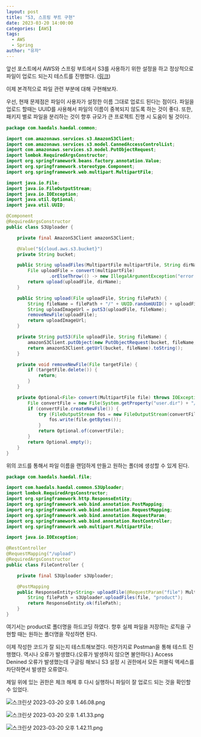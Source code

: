 ```yaml
---
layout: post
title: "S3, 스프링 부트 구현"
date: 2023-03-20 14:00:00
categories: [AWS]
tags:
  - AWS
  - Spring
author: "유자"
---
```


앞선 포스트에서 AWS와 스프링 부트에서 S3를 사용하기 위한 설정을 하고 정상적으로 파일이 업로드 되는지 테스트를 진행했다. ([링크](https://yessm621.github.io/jpa/2023/03/20/AWS-S3-SpringBoot-Setting/))

이제 본격적으로 파일 관련 부분에 대해 구현해보자.

우선, 현재 문제점은 파일이 사용자가 설정한 이름 그대로 업로드 된다는 점이다. 파일을 업로드 할때는 UUID를 사용해서 파일의 이름이 중복되지 않도록 하는 것이 좋다. 또한, 패키지 별로 파일을 분리하는 것이 향후 규모가 큰  프로젝트 진행 시 도움이 될 것이다.

```java
package com.haedals.haedal.common;

import com.amazonaws.services.s3.AmazonS3Client;
import com.amazonaws.services.s3.model.CannedAccessControlList;
import com.amazonaws.services.s3.model.PutObjectRequest;
import lombok.RequiredArgsConstructor;
import org.springframework.beans.factory.annotation.Value;
import org.springframework.stereotype.Component;
import org.springframework.web.multipart.MultipartFile;

import java.io.File;
import java.io.FileOutputStream;
import java.io.IOException;
import java.util.Optional;
import java.util.UUID;

@Component
@RequiredArgsConstructor
public class S3Uploader {

    private final AmazonS3Client amazonS3Client;

    @Value("${cloud.aws.s3.bucket}")
    private String bucket;

    public String uploadFiles(MultipartFile multipartFile, String dirName) throws IOException {
        File uploadFile = convert(multipartFile)
                .orElseThrow(() -> new IllegalArgumentException("error: MultipartFile -> File convert fail"));
        return upload(uploadFile, dirName);
    }

    public String upload(File uploadFile, String filePath) {
        String fileName = filePath + "/" + UUID.randomUUID() + uploadFile.getName();
        String uploadImageUrl = putS3(uploadFile, fileName);
        removeNewFile(uploadFile);
        return uploadImageUrl;
    }

    private String putS3(File uploadFile, String fileName) {
        amazonS3Client.putObject(new PutObjectRequest(bucket, fileName, uploadFile).withCannedAcl(CannedAccessControlList.PublicRead));
        return amazonS3Client.getUrl(bucket, fileName).toString();
    }

    private void removeNewFile(File targetFile) {
        if (targetFile.delete()) {
            return;
        }
    }

    private Optional<File> convert(MultipartFile file) throws IOException {
        File convertFile = new File(System.getProperty("user.dir") + "/" + file.getOriginalFilename());
        if (convertFile.createNewFile()) {
            try (FileOutputStream fos = new FileOutputStream(convertFile)) {
                fos.write(file.getBytes());
            }
            return Optional.of(convertFile);
        }
        return Optional.empty();
    }
}
```

위의 코드를 통해서 파일 이름을 랜덤하게 만들고 원하는 폴더에 생성할 수 있게 된다.

```java
package com.haedals.haedal.file;

import com.haedals.haedal.common.S3Uploader;
import lombok.RequiredArgsConstructor;
import org.springframework.http.ResponseEntity;
import org.springframework.web.bind.annotation.PostMapping;
import org.springframework.web.bind.annotation.RequestMapping;
import org.springframework.web.bind.annotation.RequestParam;
import org.springframework.web.bind.annotation.RestController;
import org.springframework.web.multipart.MultipartFile;

import java.io.IOException;

@RestController
@RequestMapping("/upload")
@RequiredArgsConstructor
public class FileController {

    private final S3Uploader s3Uploader;

    @PostMapping
    public ResponseEntity<String> uploadFile(@RequestParam("file") MultipartFile file) throws IOException {
        String filePath = s3Uploader.uploadFiles(file, "product");
        return ResponseEntity.ok(filePath);
    }
}
```

여기서는 product로 폴더명을 하드코딩 하였다. 향후 실제 파일을 저장하는 로직을 구현할 때는 원하는 폴더명을 작성하면 된다.

이제 작성한 코드가 잘 되는지 테스트해보겠다. 마찬가지로 Postman을 통해 테스트 진행했다. 역시나 오류가 발생했다.(오류가 발생하지 않으면 불안하다.)  Access Denined 오류가 발생했는데 구글링 해보니 S3 설정 시 권한에서 모든 퍼블릭 액세스를 차단하면서 발생한 오류였다.

제일 위에 있는 권한은 체크 해제 후 다시 실행하니 파일이 잘 업로드 되는 것을 확인할 수 있었다.

![스크린샷 2023-03-20 오후 1.46.08.png](https://s3-us-west-2.amazonaws.com/secure.notion-static.com/85286e23-569b-45e6-bedf-6170f3b92edf/%E1%84%89%E1%85%B3%E1%84%8F%E1%85%B3%E1%84%85%E1%85%B5%E1%86%AB%E1%84%89%E1%85%A3%E1%86%BA_2023-03-20_%E1%84%8B%E1%85%A9%E1%84%92%E1%85%AE_1.46.08.png)

![스크린샷 2023-03-20 오후 1.41.33.png](https://s3-us-west-2.amazonaws.com/secure.notion-static.com/ebbb88fd-4f43-4ce5-b53d-c90d7ee24671/%E1%84%89%E1%85%B3%E1%84%8F%E1%85%B3%E1%84%85%E1%85%B5%E1%86%AB%E1%84%89%E1%85%A3%E1%86%BA_2023-03-20_%E1%84%8B%E1%85%A9%E1%84%92%E1%85%AE_1.41.33.png)

![스크린샷 2023-03-20 오후 1.42.11.png](https://s3-us-west-2.amazonaws.com/secure.notion-static.com/a57f06b4-4d1d-447c-b0e7-2f279d86cc29/%E1%84%89%E1%85%B3%E1%84%8F%E1%85%B3%E1%84%85%E1%85%B5%E1%86%AB%E1%84%89%E1%85%A3%E1%86%BA_2023-03-20_%E1%84%8B%E1%85%A9%E1%84%92%E1%85%AE_1.42.11.png)